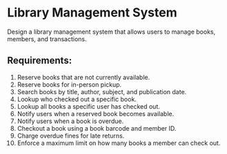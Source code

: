 #  Library Management System
Design a library management system that allows users to manage books, members, and transactions.

## Requirements:
1. Reserve books that are not currently available.
2. Reserve books for in-person pickup.
3. Search books by title, author, subject, and publication date.
4. Lookup who checked out a specific book.
5. Lookup all books a specific user has checked out.
6. Notify users when a reserved book becomes available.
7. Notify users when a book is overdue.
8. Checkout a book using a book barcode and member ID.
9. Charge overdue fines for late returns.
10. Enforce a maximum limit on how many books a member can check out.

